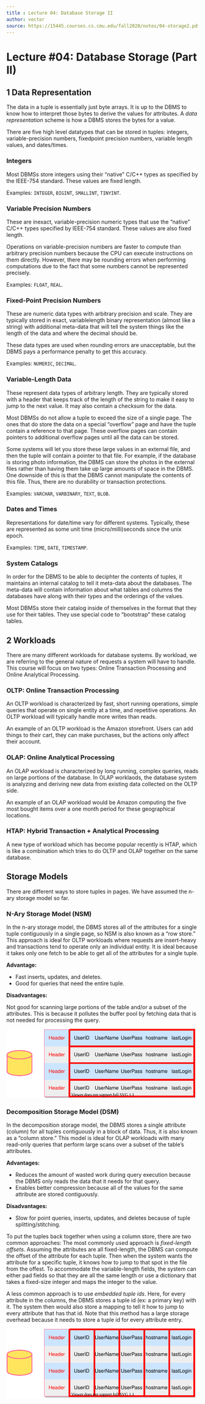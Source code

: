 ```yaml
---
title : Lecture 04: Database Storage II
author: vector
source: https://15445.courses.cs.cmu.edu/fall2020/notes/04-storage2.pdf
---
```


# Lecture #04: Database Storage (Part II)

## 1 Data Representation

The data in a tuple is essentially just byte arrays. It is up to the DBMS to know how to interpret those bytes to derive the values for attributes. A *data representation* scheme is how a DBMS stores the bytes for a value.

There are five high level datatypes that can be stored in tuples: integers, variable-precision numbers, fixedpoint precision numbers, variable length values, and dates/times.

### Integers

Most DBMSs store integers using their “native” C/C++ types as specified by the IEEE-754 standard. These values are fixed length.

Examples: `INTEGER`, `BIGINT`, `SMALLINT`, `TINYINT`.

### Variable Precision Numbers

These are inexact, variable-precision numeric types that use the “native” C/C++ types specified by IEEE-754 standard. These values are also fixed length.

Operations on variable-precision numbers are faster to compute than arbitrary precision numbers because the CPU can execute instructions on them directly. However, there may be rounding errors when performing computations due to the fact that some numbers cannot be represented precisely.

Examples: `FLOAT`, `REAL`.

### Fixed-Point Precision Numbers

These are numeric data types with arbitrary precision and scale. They are typically stored in exact, variablelength binary representation (almost like a string) with additional meta-data that will tell the system things like the length of the data and where the decimal should be.

These data types are used when rounding errors are unacceptable, but the DBMS pays a performance penalty to get this accuracy.

Examples: `NUMERIC`, `DECIMAL`.

### Variable-Length Data

These represent data types of arbitrary length. They are typically stored with a header that keeps track of the length of the string to make it easy to jump to the next value. It may also contain a checksum for the data.

Most DBMSs do not allow a tuple to exceed the size of a single page. The ones that do store the data on a special “overflow” page and have the tuple contain a reference to that page. These overflow pages can contain pointers to additional overflow pages until all the data can be stored.

Some systems will let you store these large values in an external file, and then the tuple will contain a pointer to that file. For example, if the database is storing photo information, the DBMS can store the photos in the external files rather than having them take up large amounts of space in the DBMS. One downside of this is that the DBMS cannot manipulate the contents of this file. Thus, there are no durability or transaction protections.

Examples: `VARCHAR`, `VARBINARY`, `TEXT`, `BLOB`.

### Dates and Times

Representations for date/time vary for different systems. Typically, these are represented as some unit time (micro/milli)seconds since the unix epoch.

Examples: `TIME`, `DATE`, `TIMESTAMP`.

### System Catalogs

In order for the DBMS to be able to deciphter the contents of tuples, it maintains an internal catalog to tell it meta-data about the databases. The meta-data will contain information about what tables and columns the databases have along with their types and the orderings of the values.

Most DBMSs store their catalog inside of themselves in the format that they use for their tables. They use special code to “bootstrap” these catalog tables.

## 2 Workloads

There are many different workloads for database systems. By workload, we are referring to the general nature of requests a system will have to handle. This course will focus on two types: Online Transaction Processing and Online Analytical Processing.

### OLTP: Online Transaction Processing

An OLTP workload is characterized by fast, short running operations, simple queries that operate on single entity at a time, and repetitive operations. An OLTP workload will typically handle more writes than reads.

An example of an OLTP workload is the Amazon storefront. Users can add things to their cart, they can make purchases, but the actions only affect their account.

### OLAP: Online Analytical Processing

An OLAP workload is characterized by long running, complex queries, reads on large portions of the database. In OLAP worklaods, the database system is analyzing and deriving new data from existing data collected on the OLTP side.

An example of an OLAP workload would be Amazon computing the five most bought items over a one month period for these geographical locations.

### HTAP: Hybrid Transaction + Analytical Processing

A new type of workload which has become popular recently is HTAP, which is like a combination which tries to do OLTP and OLAP together on the same database.

## Storage Models

There are different ways to store tuples in pages. We have assumed the n-ary storage model so far.

### N-Ary Storage Model (NSM)

In the n-ary storage model, the DBMS stores all of the attributes for a single tuple contiguously in a single page, so NSM is also known as a “row store.” This approach is ideal for OLTP workloads where requests are insert-heavy and transactions tend to operate only an individual entity. It is ideal because it takes only one fetch to be able to get all of the attributes for a single tuple.

**Advantage:**

- Fast inserts, updates, and deletes.
- Good for queries that need the entire tuple.

**Disadvantages:**

Not good for scanning large portions of the table and/or a subset of the attributes. This is because it pollutes the buffer pool by fetching data that is not needed for processing the query.

<div style="text-align:center"><img src="./assets/RowStore.svg"></div>

### Decomposition Storage Model (DSM)

In the decomposition storage model, the DBMS stores a single attribute (column) for all tuples contiguously in a block of data. Thus, it is also known as a “column store.” This model is ideal for OLAP workloads with many read-only queries that perform large scans over a subset of the table’s attributes.

**Advantages:**

- Reduces the amount of wasted work during query execution because the DBMS only reads the data that it needs for that query.
- Enables better compression because all of the values for the same attribute are stored contiguously.

**Disadvantages:**

- Slow for point queries, inserts, updates, and deletes because of tuple splitting/stitching.

To put the tuples back together when using a column store, there are two common approaches: The most commonly used approach is *fixed-length offsets*. Assuming the attributes are all fixed-length, the DBMS can compute the offset of the attribute for each tuple. Then when the system wants the attribute for a specific tuple, it knows how to jump to that spot in the file from the offest. To accommodate the variable-length fields, the system can either pad fields so that they are all the same length or use a dictionary that takes a fixed-size integer and maps the integer to the value.

A less common approach is to use *embedded tuple ids*. Here, for every attribute in the columns, the DBMS stores a tuple id (ex: a primary key) with it. The system then would also store a mapping to tell it how to jump to every attribute that has that id. Note that this method has a large storage overhead because it needs to store a tuple id for every attribute entry.

<div style="text-align:center"><img src="./assets/ColStore.svg"></div>
